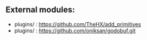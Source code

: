 External modules:
--
* plugins/ : https://github.com/TheHX/add_primitives
* plugins/ : https://github.com/oniksan/godobuf.git
